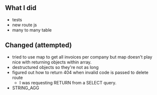## What I did
- tests
- new route js
- many to many table

## Changed (attempted)
- tried to use map to get all invoices per company but map doesn't play nice with returning objects within array.
- destructured objects so they're not as long
- figured out how to return 404 when invalid code is passed to delete route
    - I was requesting RETURN from a SELECT query.
- STRING_AGG